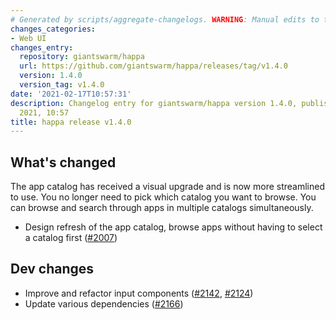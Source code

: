 ```yaml
---
# Generated by scripts/aggregate-changelogs. WARNING: Manual edits to this files will be overwritten.
changes_categories:
- Web UI
changes_entry:
  repository: giantswarm/happa
  url: https://github.com/giantswarm/happa/releases/tag/v1.4.0
  version: 1.4.0
  version_tag: v1.4.0
date: '2021-02-17T10:57:31'
description: Changelog entry for giantswarm/happa version 1.4.0, published on 17 February
  2021, 10:57
title: happa release v1.4.0
---
```


## What's changed

The app catalog has received a visual upgrade and is now more streamlined to use. You no longer need to pick which catalog you want to browse. You can browse and search through apps in multiple catalogs simultaneously. 

- Design refresh of the app catalog, browse apps without having to select a catalog first ([#2007](https://github.com/giantswarm/happa/pull/2007))

## Dev changes
- Improve and refactor input components ([#2142](https://github.com/giantswarm/happa/pull/2142), [#2124](https://github.com/giantswarm/happa/pull/2124))
- Update various dependencies ([#2166](https://github.com/giantswarm/happa/pull/2166))

